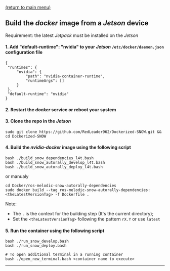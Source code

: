 [(return to main menu)](https://github.com/RedLeader962/Dockerized-SNOW)
## Build the _docker_ image from a _Jetson_ device

Requirement: the latest _Jetpack_ must be installed on the _Jetson_ 

#### 1. Add "default-runtime": "nvidia" to your _Jetson_ `/etc/docker/daemon.json` configuration file
```shell
{
 "runtimes": {
     "nvidia": {
         "path": "nvidia-container-runtime",
         "runtimeArgs": []
     }
 },
 "default-runtime": "nvidia"
}
```
#### 2. Restart the _docker_ service or reboot your system
#### 3. Clone the repo in the _Jetson_
```shell
sudo git clone https://github.com/RedLeader962/Dockerized-SNOW.git && cd Dockerized-SNOW
```

#### 4. Build the _nvidia-docker_ image using the following script
```shell
bash ./build_snow_dependencies_l4t.bash
bash ./build_snow_autorally_develop_l4t.bash
bash ./build_snow_autorally_deploy_l4t.bash
```
or manualy
```shell
cd Docker/ros-melodic-snow-autorally-dependencies
sudo docker build --tag ros-melodic-snow-autorally-dependencies:<theLatestVersionTag> -f Dockerfile .
```
Note:
- The `.` is the context for the building step (It's the current directory);
- Set the `<theLatestVersionTag>` following the pattern `rX.Y` or use `latest`

#### 5. Run the container using the following script
```shell
bash ./run_snow_develop.bash
bash ./run_snow_deploy.bash

# To open additional terminal in a running container 
bash ./open_new_terminal.bash <container name to execute>
```


---